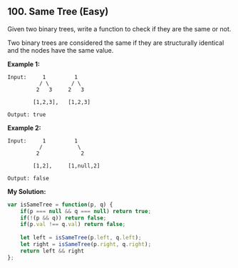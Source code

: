 ## 100. Same Tree (Easy)
Given two binary trees, write a function to check if they are the same or not.

Two binary trees are considered the same if they are structurally identical and the nodes have the same value.

__Example 1:__
```
Input:     1         1
          / \       / \
         2   3     2   3

        [1,2,3],   [1,2,3]

Output: true
```
__Example 2:__
```
Input:     1         1
          /           \
         2             2

        [1,2],     [1,null,2]

Output: false
```

__My Solution:__
```js
var isSameTree = function(p, q) {
    if(p === null && q === null) return true;
    if(!(p && q)) return false;
    if(p.val !== q.val) return false;
    
    let left = isSameTree(p.left, q.left);
    let right = isSameTree(p.right, q.right);
    return left && right
};
```